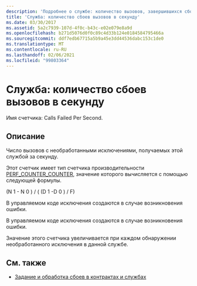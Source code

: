 ```yaml
---
description: 'Подробнее о службе: количество вызовов, завершившихся сбоем, в секунду'
title: 'Служба: количество сбоев вызовов в секунду'
ms.date: 03/30/2017
ms.assetid: 5a2c7939-107d-4f0c-b43c-e02e079e8a9d
ms.openlocfilehash: b271d5076d0f0c89c4d33b124e0184584795466a
ms.sourcegitcommit: ddf7edb67715a5b9a45e3dd44536dabc153c1de0
ms.translationtype: MT
ms.contentlocale: ru-RU
ms.lasthandoff: 02/06/2021
ms.locfileid: "99803364"
---
```

# <a name="service-calls-failed-per-second"></a>Служба: количество сбоев вызовов в секунду

Имя счетчика: Calls Failed Per Second.  
  
## <a name="description"></a>Описание  

 Число вызовов с необработанными исключениями, получаемых этой службой за секунду.  
  
 Этот счетчик имеет тип счетчика производительности [PERF_COUNTER_COUNTER](/previous-versions/windows/it-pro/windows-server-2003/cc740048(v=ws.10)), значение которого вычисляется с помощью следующей формулы.  
  
 (N 1 - N 0 ) / ( (D 1 -D 0 ) / F)  
  
 В управляемом коде исключения создаются в случае возникновения ошибки.  
  
 В управляемом коде исключения создаются в случае возникновения ошибки.  
  
 Значение этого счетчика увеличивается при каждом обнаружении необработанного исключения в данной службе.  
  
## <a name="see-also"></a>См. также

- [Задание и обработка сбоев в контрактах и службах](../../specifying-and-handling-faults-in-contracts-and-services.md)
